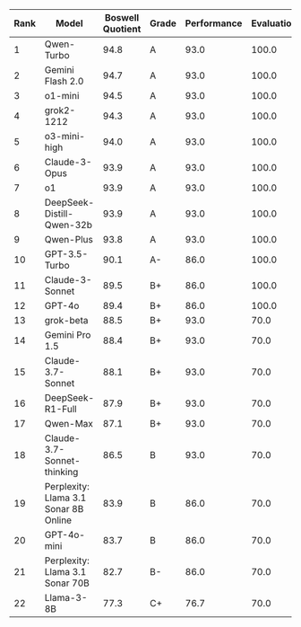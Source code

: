 | Rank | Model | Boswell Quotient | Grade | Performance | Evaluation | Efficiency |
|------|-------|-----------------|-------|------------|------------|------------|
| 1 | Qwen-Turbo | 94.8 | A | 93.0 | 100.0 | 96.5 |
| 2 | Gemini Flash 2.0 | 94.7 | A | 93.0 | 100.0 | 96.3 |
| 3 | o1-mini | 94.5 | A | 93.0 | 100.0 | 94.3 |
| 4 | grok2-1212 | 94.3 | A | 93.0 | 100.0 | 91.9 |
| 5 | o3-mini-high | 94.0 | A | 93.0 | 100.0 | 89.3 |
| 6 | Claude-3-Opus | 93.9 | A | 93.0 | 100.0 | 88.2 |
| 7 | o1 | 93.9 | A | 93.0 | 100.0 | 87.8 |
| 8 | DeepSeek-Distill-Qwen-32b | 93.9 | A | 93.0 | 100.0 | 87.8 |
| 9 | Qwen-Plus | 93.8 | A | 93.0 | 100.0 | 86.4 |
| 10 | GPT-3.5-Turbo | 90.1 | A- | 86.0 | 100.0 | 98.7 |
| 11 | Claude-3-Sonnet | 89.5 | B+ | 86.0 | 100.0 | 92.5 |
| 12 | GPT-4o | 89.4 | B+ | 86.0 | 100.0 | 91.5 |
| 13 | grok-beta | 88.5 | B+ | 93.0 | 70.0 | 93.7 |
| 14 | Gemini Pro 1.5 | 88.4 | B+ | 93.0 | 70.0 | 92.7 |
| 15 | Claude-3.7-Sonnet | 88.1 | B+ | 93.0 | 70.0 | 90.2 |
| 16 | DeepSeek-R1-Full | 87.9 | B+ | 93.0 | 70.0 | N/A |
| 17 | Qwen-Max | 87.1 | B+ | 93.0 | 70.0 | 79.4 |
| 18 | Claude-3.7-Sonnet-thinking | 86.5 | B | 93.0 | 70.0 | 74.1 |
| 19 | Perplexity: Llama 3.1 Sonar 8B Online | 83.9 | B | 86.0 | 70.0 | 96.2 |
| 20 | GPT-4o-mini | 83.7 | B | 86.0 | 70.0 | 94.6 |
| 21 | Perplexity: Llama 3.1 Sonar 70B | 82.7 | B- | 86.0 | 70.0 | 84.3 |
| 22 | Llama-3-8B | 77.3 | C+ | 76.7 | 70.0 | 95.9 |